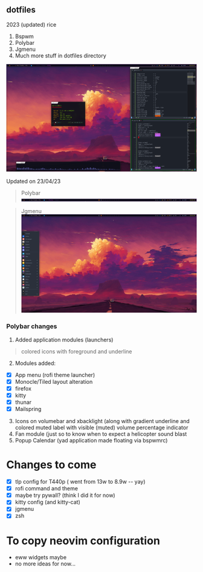 ## dotfiles

2023 (updated) rice

1. Bspwm
2. Polybar
3. Jgmenu
4. Much more stuff in dotfiles directory 

![Preview](./dash_23.png)

Updated on 23/04/23 

> Polybar
![Preview](./bar_23.png)

> Jgmenu
![Preview](./jgmenu.png)

### Polybar changes

1.  Added application modules (launchers)
  > colored icons with foreground and underline

2. Modules added:
  - [x] App menu (rofi theme launcher)
  - [x] Monocle/Tiled layout alteration
  - [x] firefox
  - [x] kitty
  - [x] thunar
  - [x] Mailspring

3. Icons on volumebar and xbacklight (along with gradient underline and colored muted label with visible (muted) volume percentage indicator
4. Fan module (just so to know when to expect a helicopter sound blast
5. Popup Calendar (yad application made floating via bspwmrc)

# Changes to come
- [X] tlp config for T440p ( went from 13w to 8.9w -- yay)
- [x] rofi command and theme
- [X] maybe try pywall? (think I did it for now)
- [x] kitty config (and kitty-cat)
- [x] jgmenu 
- [x] zsh

# To copy neovim configuration
- eww widgets maybe
- no more ideas for now...
